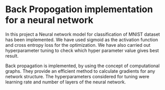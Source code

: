 # Back Propogation implementation for a neural network

In this project a Neural network model for classification of MNIST dataset has been implemented. We have used sigmoid as the activation function and cross entropy loss for the optimization. We have also carried out hyperparameter tuning to check which hyper parameter value gives best result.

Back propagation is implemented, by using the concept of computational graphs. They provide an efficient method to calculate gradients for any network structure. The hyperparameters considered for tuning were learning rate and number of layers of the neural network.
